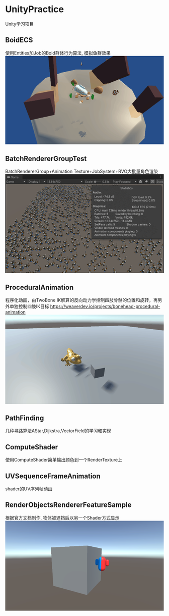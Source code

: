# UnityPractice
Unity学习项目

## BoidECS
使用Entities加Job的Boid群体行为算法, 模拟鱼群效果
![效果图](images/boid效果.gif)
## BatchRendererGroupTest
BatchRendererGroup+Animation Texture+JobSystem+RVO大批量角色渲染
![效果图](images/BatchRendererGroupTest.png)
## ProceduralAnimation
程序化动画，由TwoBone IK解算的反向动力学控制四肢骨骼的位置和旋转，再另外单独控制四肢IK目标
https://weaverdev.io/projects/bonehead-procedural-animation
![效果图](images/TwoBoneIK.gif)
## PathFinding
几种寻路算法AStar,Dijkstra,VectorField的学习和实现

## ComputeShader 
使用ComputeShader简单输出颜色到一个RenderTexture上
## UVSequenceFrameAnimation
shader的UV序列帧动画
## RenderObjectsRendererFeatureSample
根据官方文档制作, 物体被遮挡后以另一个Shader方式显示
![效果图](images/物体被遮挡后以另一个Shader显示.png)